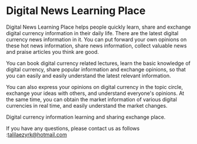 # Digital News Learning Place

Digital News Learning Place helps people quickly learn, share and exchange digital currency information in their daily life. There are the latest digital currency news information in it. You can put forward your own opinions on these hot news information, share news information, collect valuable news and praise articles you think are good.

You can book digital currency related lectures, learn the basic knowledge of digital currency, share popular information and exchange opinions, so that you can easily and easily understand the latest relevant information.

You can also express your opinions on digital currency in the topic circle, exchange your ideas with others, and understand everyone's opinions. At the same time, you can obtain the market information of various digital currencies in real time, and easily understand the market changes.

Digital currency information learning and sharing exchange place.

If you have any questions, please contact us as follows :talilaezyrk@hotmail.com
